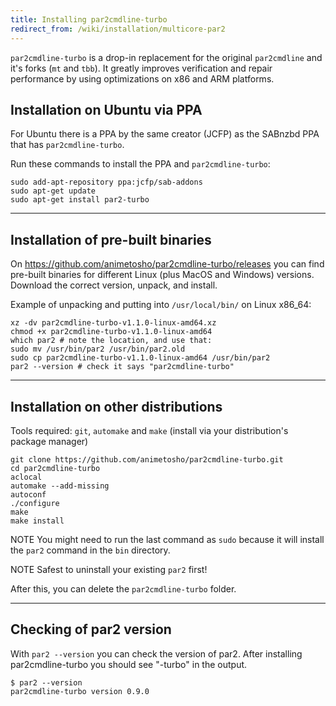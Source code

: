 ```yaml
---
title: Installing par2cmdline-turbo
redirect_from: /wiki/installation/multicore-par2
---
```


`par2cmdline-turbo` is a drop-in replacement for the original `par2cmdline` and it's forks (`mt` and `tbb`). 
It greatly improves verification and repair performance by using optimizations on x86 and ARM platforms.

## Installation on Ubuntu via PPA

For Ubuntu there is a PPA by the same creator (JCFP) as the SABnzbd PPA that has `par2cmdline-turbo`.

Run these commands to install the PPA and `par2cmdline-turbo`:

```
sudo add-apt-repository ppa:jcfp/sab-addons
sudo apt-get update
sudo apt-get install par2-turbo
```

-------------------

## Installation of pre-built binaries

On https://github.com/animetosho/par2cmdline-turbo/releases you can find pre-built binaries for different Linux (plus MacOS and Windows) versions. Download the correct version, unpack, and install.

Example of unpacking and putting into `/usr/local/bin/` on Linux x86_64:

```
xz -dv par2cmdline-turbo-v1.1.0-linux-amd64.xz
chmod +x par2cmdline-turbo-v1.1.0-linux-amd64
which par2 # note the location, and use that:
sudo mv /usr/bin/par2 /usr/bin/par2.old
sudo cp par2cmdline-turbo-v1.1.0-linux-amd64 /usr/bin/par2
par2 --version # check it says "par2cmdline-turbo"
```

-------------------


## Installation on other distributions

Tools required: `git`, `automake` and `make` (install via your distribution's package manager)

```
git clone https://github.com/animetosho/par2cmdline-turbo.git
cd par2cmdline-turbo
aclocal
automake --add-missing
autoconf
./configure
make
make install
```
<span class="label label-warning">NOTE</span> You might need to run the last command as `sudo` because it will install the `par2` command in the `bin` directory.

<span class="label label-warning">NOTE</span> Safest to uninstall your existing `par2` first!

After this, you can delete the `par2cmdline-turbo` folder.


-------------------


## Checking of par2 version

With `par2 --version` you can check the version of par2. After installing par2cmdline-turbo you should see "-turbo" in the output.

```commandline
$ par2 --version
par2cmdline-turbo version 0.9.0
```